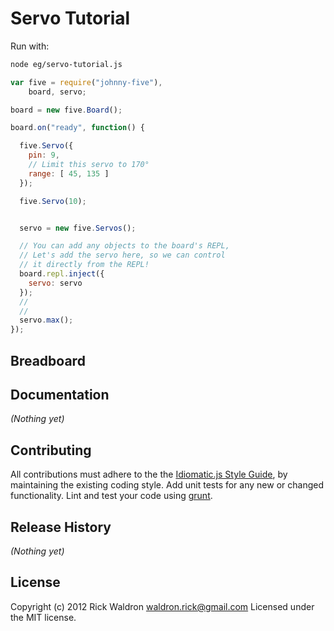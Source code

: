 # Servo Tutorial

Run with:
```bash
node eg/servo-tutorial.js
```


```javascript
var five = require("johnny-five"),
    board, servo;

board = new five.Board();

board.on("ready", function() {

  five.Servo({
    pin: 9,
    // Limit this servo to 170°
    range: [ 45, 135 ]
  });

  five.Servo(10);


  servo = new five.Servos();

  // You can add any objects to the board's REPL,
  // Let's add the servo here, so we can control
  // it directly from the REPL!
  board.repl.inject({
    servo: servo
  });
  //
  //
  servo.max();
});

```

## Breadboard




## Documentation

_(Nothing yet)_









## Contributing
All contributions must adhere to the the [Idiomatic.js Style Guide](https://github.com/rwldrn/idiomatic.js),
by maintaining the existing coding style. Add unit tests for any new or changed functionality. Lint and test your code using [grunt](https://github.com/cowboy/grunt).

## Release History
_(Nothing yet)_

## License
Copyright (c) 2012 Rick Waldron <waldron.rick@gmail.com>
Licensed under the MIT license.
